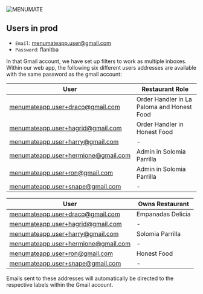
![MENUMATE](webapp/src/main/webapp/static/pictures/logo.png)


## Users in prod
- ```Email```: menumateapp.user@gmail.com
- ```Password```: flanitba 

In that Gmail account, we have set up filters to work as multiple inboxes. Within our web app, the following six different users addresses are available with the same password as the gmail account:

| User                                | Restaurant Role                            |
|-------------------------------------|--------------------------------------------|
| menumateapp.user+draco@gmail.com    | Order Handler in La Paloma and Honest Food |
| menumateapp.user+hagrid@gmail.com   | Order Handler in Honest Food               |
| menumateapp.user+harry@gmail.com    | -                                          |
| menumateapp.user+hermione@gmail.com | Admin in Solomia Parrilla                  |
| menumateapp.user+ron@gmail.com      | Admin in Solomia Parrilla                  |
| menumateapp.user+snape@gmail.com    | -                                          |

| User                                | Owns Restaurant   |
|-------------------------------------|-------------------|
| menumateapp.user+draco@gmail.com    | Empanadas Delicia |
| menumateapp.user+hagrid@gmail.com   | -                 |
| menumateapp.user+harry@gmail.com    | Solomia Parrilla  |
| menumateapp.user+hermione@gmail.com | -                 |
| menumateapp.user+ron@gmail.com      | Honest Food       |
| menumateapp.user+snape@gmail.com    | -                 |

Emails sent to these addresses will automatically be directed to the respective labels within the Gmail account.

